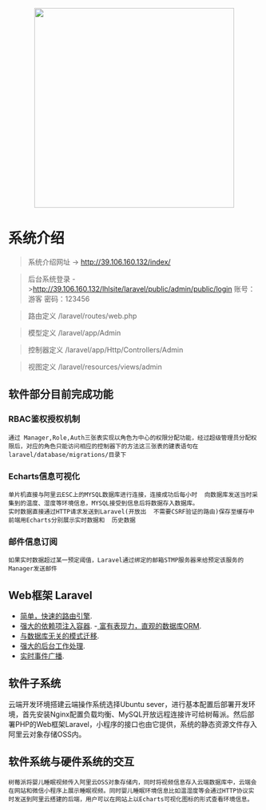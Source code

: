 <p align="center"><img src="https://res.cloudinary.com/dtfbvvkyp/image/upload/v1566331377/laravel-logolockup-cmyk-red.svg" width="400"></p>


# 系统介绍

> 系统介绍网址 -> <http://39.106.160.132/index/>  

> 后台系统登录 -><http://39.106.160.132/lhlsite/laravel/public/admin/public/login>
> 账号：游客  密码：123456  

> 路由定义 /laravel/routes/web.php  

> 模型定义 /laravel/app/Admin  

> 控制器定义 /laravel/app/Http/Controllers/Admin

> 视图定义 /laravel/resources/views/admin  


## 软件部分目前完成功能

### RBAC鉴权授权机制

    通过 Manager,Role,Auth三张表实现以角色为中心的权限分配功能，经过超级管理员分配权限后，对应的角色只能访问相应的控制器下的方法这三张表的建表语句在laravel/database/migrations/目录下


### Echarts信息可视化

    单片机直接与阿里云ESC上的MYSQL数据库进行连接，连接成功后每小时  向数据库发送当时采集到的温度、湿度等环境信息，MYSQL接受到信息后将数据存入数据库。
    实时数据直接通过HTTP请求发送到Laravel(开放出  不需要CSRF验证的路由)保存至缓存中前端用Echarts分别展示实时数据和  历史数据

### 邮件信息订阅

    如果实时数据超过某一预定阈值，Laravel通过绑定的邮箱STMP服务器来给预定该服务的Manager发送邮件

## Web框架 Laravel



- [简单，快速的路由引擎]().
- [强大的依赖项注入容器]().
-[ 富有表现力，直观的数据库ORM]().
- [与数据库无关的模式迁移]().
- [强大的后台工作处理]().
- [实时事件广播]().

## 软件子系统 
云端开发环境搭建云端操作系统选择Ubuntu sever，进行基本配置后部署开发环境，首先安装Nginx配置负载均衡、MySQL开放远程连接许可给树莓派。然后部署PHP的Web框架Laravel，小程序的接口也由它提供，系统的静态资源文件存入阿里云对象存储OSS内。

## 软件系统与硬件系统的交互
    树莓派将婴儿睡眠视频传入阿里云OSS对象存储内，同时将视频信息存入云端数据库中，云端会在网站和微信小程序上展示睡眠视频。同时婴儿睡眠环境信息比如温湿度等会通过HTTP协议实时发送到阿里云搭建的后端，用户可以在网站上以Echarts可视化图标的形式查看环境信息。








